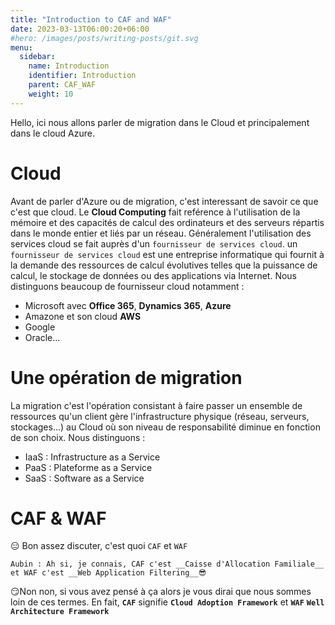 ```yaml
---
title: "Introduction to CAF and WAF"
date: 2023-03-13T06:00:20+06:00
#hero: /images/posts/writing-posts/git.svg
menu:
  sidebar:
    name: Introduction
    identifier: Introduction
    parent: CAF_WAF
    weight: 10
---
```


Hello, ici nous allons parler de migration dans le Cloud et principalement dans le cloud Azure.

# Cloud
Avant de parler d'Azure ou de migration, c'est interessant de savoir ce que c'est que cloud.
Le **Cloud Computing** fait reférence à l'utilisation de la mémoire et des capacités de calcul des ordinateurs et des serveurs répartis dans le monde entier et liés par un réseau.
Généralement l'utilisation des services cloud se fait auprès d'un `fournisseur de services cloud`. un `fournisseur de services cloud` est une entreprise informatique qui fournit à la demande des ressources de calcul évolutives telles que la puissance de calcul, le stockage de données ou des applications via Internet.
Nous distinguons beaucoup de fournisseur cloud notamment :
- Microsoft avec **Office 365**, **Dynamics 365**, **Azure**
- Amazone et son cloud **AWS**
- Google
- Oracle...

# Une opération de migration
La migration c'est l'opération consistant à faire passer un ensemble de ressources qu'un client gère l'infrastructure physique (réseau, serveurs, stockages...) au Cloud où son niveau de responsabilité diminue en fonction de son choix. Nous distinguons :
- IaaS : Infrastructure as a Service
- PaaS : Plateforme as a Service
- SaaS : Software as a Service

# CAF & WAF
😑 Bon assez discuter, c'est quoi `CAF` et `WAF`
```
Aubin : Ah si, je connais, CAF c'est __Caisse d'Allocation Familiale__ et WAF c'est __Web Application Filtering__😎
```
😏Non non, si vous avez pensé à ça alors je vous dirai que nous sommes loin de ces termes.
En fait, **`CAF`** signifie **`Cloud Adoption Framework`** et **`WAF`** **`Well Architecture Framework`**